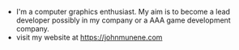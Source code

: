 
 - I'm a computer graphics enthusiast. My aim is to become a lead developer possibly in my company or a AAA game development company.
- visit my website at https://johnmunene.com

 
 
 
 
 
 
 
 
 



  
